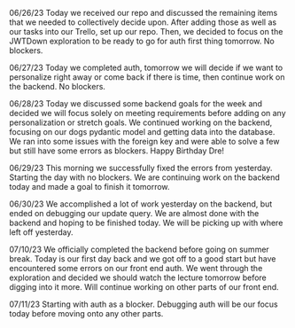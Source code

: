 06/26/23
Today we received our repo and discussed the remaining items that we needed to collectively decide upon. After adding those as well as our tasks into our Trello, set up our repo. Then, we decided to focus on the JWTDown exploration to be ready to go for auth first thing tomorrow. No blockers.

06/27/23
Today we completed auth, tomorrow we will decide if we want to personalize right away or come back if there is time, then continue work on the backend. No blockers.

06/28/23
Today we discussed some backend goals for the week and decided we will focus solely on meeting requirements before adding on any personalization or stretch goals. We continued working on the backend, focusing on our dogs pydantic model and getting data into the database. We ran into some issues with the foreign key and were able to solve a few but still have some errors as blockers. Happy Birthday Dre!

06/29/23
This morning we successfully fixed the errors from yesterday. Starting the day with no blockers. We are continuing work on the backend today and made a goal to finish it tomorrow.

06/30/23
We accomplished a lot of work yesterday on the backend, but ended on debugging our update query. We are almost done with the backend and hoping to be finished today. We will be picking up with where left off yesterday.

07/10/23
We officially completed the backend before going on summer break. Today is our first day back and we got off to a good start but have encountered some errors on our front end auth. We went through the exploration and decided we should watch the lecture tomorrow before digging into it more. Will continue working on other parts of our front end.

07/11/23
Starting with auth as a blocker. Debugging auth will be our focus today before moving onto any other parts.
